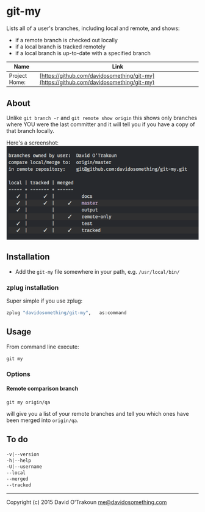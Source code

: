 # git-my

Lists all of a user's branches, including local and remote, and shows:

- if a remote branch is checked out locally
- if a local branch is tracked remotely
- if a local branch is up-to-date with a specified branch

| Name          | Link     |
| ------------- | -------- |
| Project Home: | [https://github.com/davidosomething/git-my](https://github.com/davidosomething/git-my)

## About

Unlike `git branch -r` and `git remote show origin` this shows only branches
where YOU were the last committer and it will tell you if you have a copy of
that branch locally.

Here's a screenshot:  
![Example output](https://raw.githubusercontent.com/davidosomething/git-my/docs/screenshot.png)

## Installation

- Add the `git-my` file somewhere in your path, e.g. `/usr/local/bin/`

### zplug installation

Super simple if you use zplug:

```sh
zplug "davidosomething/git-my",   as:command
```

## Usage

From command line execute:

    git my

### Options

#### Remote comparison branch

    git my origin/qa

will give you a list of your remote branches and tell you which ones have been
merged into `origin/qa`.

## To do

    -v|--version
    -h|--help
    -U|--username
    --local
    --merged
    --tracked


----

Copyright (c) 2015 David O'Trakoun <me@davidosomething.com>

